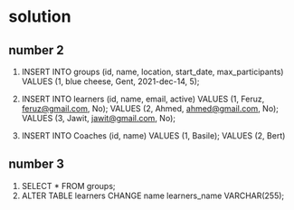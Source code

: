 # solution
## number 2
1. INSERT INTO groups (id, name, location, start_date, max_participants)
   VALUES (1, blue cheese, Gent, 2021-dec-14, 5);

2. INSERT INTO learners (id, name, email, active)
   VALUES (1, Feruz, feruz@gmail.com, No);
   VALUES (2, Ahmed, ahmed@gmail.com, No); 
   VALUES (3, Jawit, jawit@gmail.com, No);
3. INSERT INTO Coaches (id, name)
   VALUES (1, Basile);
   VALUES (2, Bert)

## number 3

1. SELECT * FROM groups;
2. ALTER TABLE learners CHANGE name learners_name VARCHAR(255);
